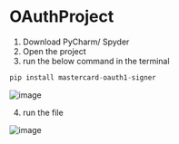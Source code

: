 # OAuthProject

1. Download PyCharm/ Spyder
2. Open the project
3. run the below command in the terminal

```python
pip install mastercard-oauth1-signer
```

 ![image](https://user-images.githubusercontent.com/42572566/175645306-d71a4220-d22c-461f-b7ea-0610b1f5916b.png)

4. run the file

![image](https://user-images.githubusercontent.com/42572566/175645879-adaf2a3e-8dca-45a7-aa30-58f4c9630ece.png)
